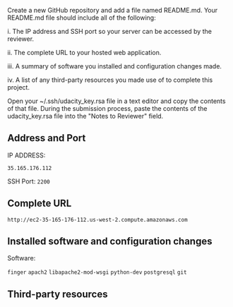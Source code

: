 Create a new GitHub repository and add a file named README.md.
Your README.md file should include all of the following:

i. The IP address and SSH port so your server can be accessed by the reviewer.

ii. The complete URL to your hosted web application.

iii. A summary of software you installed and configuration changes made.

iv. A list of any third-party resources you made use of to complete this project.

Open your ~/.ssh/udacity_key.rsa file in a text editor and copy the contents of that file.
During the submission process, paste the contents of the udacity_key.rsa file into the "Notes to Reviewer" field.

## Address and Port

IP ADDRESS:
```
35.165.176.112
```

SSH Port: `2200`

## Complete URL
```
http://ec2-35-165-176-112.us-west-2.compute.amazonaws.com
```

## Installed software and configuration changes
Software:

`finger`
`apach2`
`libapache2-mod-wsgi`
`python-dev`
`postgresql`
`git`


## Third-party resources
